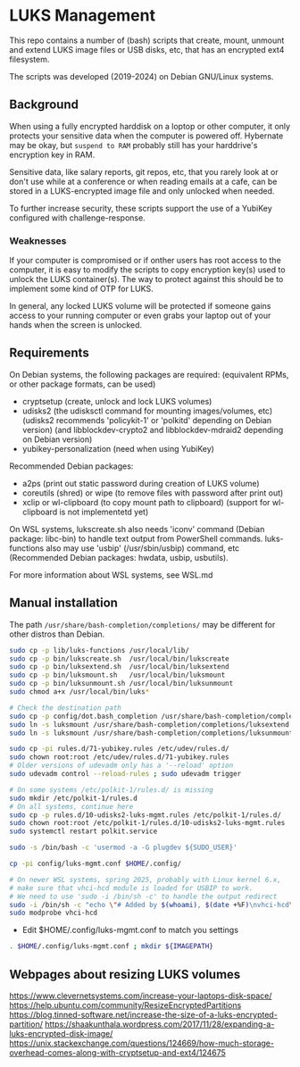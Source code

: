 # LUKS Management

This repo contains a number of (bash) scripts that create, mount, unmount
and extend LUKS image files or USB disks, etc, that has an encrypted
ext4 filesystem.

The scripts was developed (2019-2024) on Debian GNU/Linux systems.

## Background

When using a fully encrypted harddisk on a loptop or other computer,
it only protects your sensitive data when the computer is powered off.
Hybernate may be okay, but `suspend to RAM` probably still has your
harddrive's encryption key in RAM.

Sensitive data, like salary reports, git repos, etc, that you rarely look
at or don't use while at a conference or when reading emails at a cafe, can
be stored in a LUKS-encrypted image file and only unlocked when needed.

To further increase security, these scripts support the use of a YubiKey
configured with challenge-response.

### Weaknesses

If your computer is compromised or if onther users has root access to the
computer, it is easy to modify the scripts to copy encryption key(s) used
to unlock the LUKS container(s). The way to protect against this should be
to implement some kind of OTP for LUKS.

In general, any locked LUKS volume will be protected if someone gains
access to your running computer or even grabs your laptop out of your
hands when the screen is unlocked.

## Requirements

On Debian systems, the following packages are required:
(equivalent RPMs, or other package formats, can be used)
- cryptsetup (create, unlock and lock LUKS volumes)
- udisks2 (the udisksctl command for mounting images/volumes, etc)
  (udisks2 recommends 'policykit-1' or 'polkitd' depending on Debian version)
  (and libblockdev-crypto2 and libblockdev-mdraid2 depending on Debian version)
- yubikey-personalization (need when using YubiKey)

Recommended Debian packages:
- a2ps (print out static password during creation of LUKS volume)
- coreutils (shred) or wipe (to remove files with password after print out)
- xclip or wl-clipboard (to copy mount path to clipboard)
  (support for wl-clipboard is not implementetd yet)

On WSL systems, lukscreate.sh also needs 'iconv' command (Debian package: libc-bin)
to handle text output from PowerShell commands.
luks-functions also may use 'usbip' (/usr/sbin/usbip) command, etc
(Recommended Debian packages: hwdata, usbip, usbutils).

For more information about WSL systems, see WSL.md

## Manual installation
The path `/usr/share/bash-completion/completions/` may be different for
other distros than Debian.

```bash
sudo cp -p lib/luks-functions /usr/local/lib/
sudo cp -p bin/lukscreate.sh  /usr/local/bin/lukscreate
sudo cp -p bin/luksextend.sh  /usr/local/bin/luksextend
sudo cp -p bin/luksmount.sh   /usr/local/bin/luksmount
sudo cp -p bin/luksunmount.sh /usr/local/bin/luksunmount
sudo chmod a+x /usr/local/bin/luks*

# Check the destination path
sudo cp -p config/dot.bash_completion /usr/share/bash-completion/completions/luksmount
sudo ln -s luksmount /usr/share/bash-completion/completions/luksextend
sudo ln -s luksmount /usr/share/bash-completion/completions/luksunmount

sudo cp -pi rules.d/71-yubikey.rules /etc/udev/rules.d/
sudo chown root:root /etc/udev/rules.d/71-yubikey.rules
# Older versions of udevadm only has a '--reload' option
sudo udevadm control --reload-rules ; sudo udevadm trigger

# On some systems /etc/polkit-1/rules.d/ is missing
sudo mkdir /etc/polkit-1/rules.d
# On all systems, continue here
sudo cp -p rules.d/10-udisks2-luks-mgmt.rules /etc/polkit-1/rules.d/
sudo chown root:root /etc/polkit-1/rules.d/10-udisks2-luks-mgmt.rules
sudo systemctl restart polkit.service

sudo -s /bin/bash -c 'usermod -a -G plugdev ${SUDO_USER}'

cp -pi config/luks-mgmt.conf $HOME/.config/

# On newer WSL systems, spring 2025, probably with Linux kernel 6.x,
# make sure that vhci-hcd module is loaded for USBIP to work.
# We need to use 'sudo -i /bin/sh -c' to handle the output redirect
sudo -i /bin/sh -c "echo \"# Added by $(whoami), $(date +%F)\nvhci-hcd\" > /etc/modules-load.d/usbip.conf"
sudo modprobe vhci-hcd
```
- Edit $HOME/.config/luks-mgmt.conf to match you settings

```bash
. $HOME/.config/luks-mgmt.conf ; mkdir ${IMAGEPATH}
```

## Webpages about resizing LUKS volumes

https://www.clevernetsystems.com/increase-your-laptops-disk-space/
https://help.ubuntu.com/community/ResizeEncryptedPartitions
https://blog.tinned-software.net/increase-the-size-of-a-luks-encrypted-partition/
https://shaakunthala.wordpress.com/2017/11/28/expanding-a-luks-encrypted-disk-image/
https://unix.stackexchange.com/questions/124669/how-much-storage-overhead-comes-along-with-cryptsetup-and-ext4/124675
